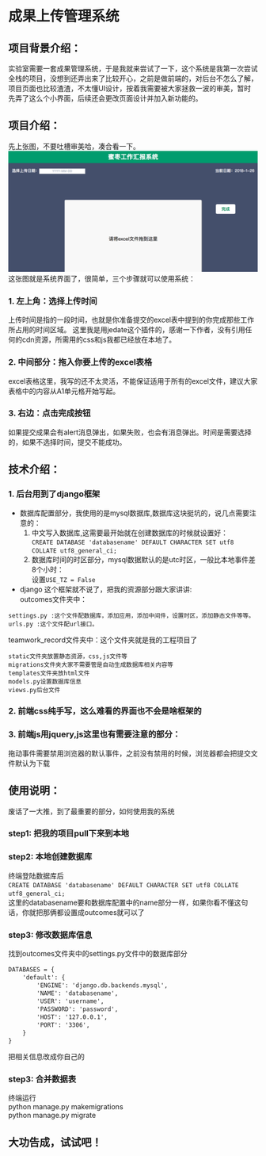 # 成果上传管理系统

## 项目背景介绍：

实验室需要一套成果管理系统，于是我就来尝试了一下，这个系统是我第一次尝试全栈的项目，没想到还弄出来了比较开心，之前是做前端的，对后台不怎么了解，项目页面也比较渣渣，不太懂UI设计，按着我需要被大家拯救一波的审美，暂时先弄了这么个小界面，后续还会更改页面设计并加入新功能的。

## 项目介绍：

先上张图，不要吐槽审美哈，凑合看一下。
![你的网去找小青蛙了](https://github.com/hmmoshang/outcomes/blob/master/teamwork_record/static/pic.jpg)
这张图就是系统界面了，很简单，三个步骤就可以使用系统：

### 1. 左上角：选择上传时间

上传时间是指的一段时间，也就是你准备提交的excel表中提到的你完成那些工作所占用的时间区域。
这里我是用jedate这个插件的，感谢一下作者，没有引用任何的cdn资源，所需用的css和js我都已经放在本地了。

### 2. 中间部分：拖入你要上传的excel表格
excel表格这里，我写的还不太灵活，不能保证适用于所有的excel文件，建议大家表格中的内容从A1单元格开始写起。

### 3. 右边：点击完成按钮
如果提交成果会有alert消息弹出，如果失败，也会有消息弹出。时间是需要选择的，如果不选择时间，提交不能成功。

## 技术介绍：

### 1. 后台用到了django框架
- 数据库配置部分，我使用的是mysql数据库,数据库这块挺坑的，说几点需要注意的：
  1. 中文写入数据库,这需要最开始就在创建数据库的时候就设置好：  
  `CREATE DATABASE 'databasename' DEFAULT CHARACTER SET utf8 COLLATE utf8_general_ci;`
  2. 数据库时间的时区部分，mysql数据默认的是utc时区，一般比本地事件差8个小时：  
  设置`USE_TZ = False`
- django 这个框架就不说了，把我的资源部分跟大家讲讲:  
 outcomes文件夹中：
```
settings.py :这个文件配数据库，添加应用，添加中间件，设置时区，添加静态文件等等。
urls.py :这个文件配url接口。
```  
  teamwork_record文件夹中：这个文件夹就是我的工程项目了
```
static文件夹放置静态资源，css,js文件等
migrations文件夹大家不需要管是自动生成数据库相关内容等
templates文件夹放html文件
models.py设置数据库信息
views.py后台文件   
```
### 2. 前端css纯手写，这么难看的界面也不会是啥框架的
### 3. 前端js用jquery,js这里也有需要注意的部分：
拖动事件需要禁用浏览器的默认事件，之前没有禁用的时候，浏览器都会把提交文件默认为下载
## 使用说明：
废话了一大推，到了最重要的部分，如何使用我的系统
### step1: 把我的项目pull下来到本地
### step2: 本地创建数据库
终端登陆数据库后  
`CREATE DATABASE 'databasename' DEFAULT CHARACTER SET utf8 COLLATE utf8_general_ci;`  
这里的databasename要和数据库配置中的name部分一样，如果你看不懂这句话，你就把那俩都设置成outcomes就可以了
### step3: 修改数据库信息
找到outcomes文件夹中的settings.py文件中的数据库部分
```
DATABASES = {
    'default': {
        'ENGINE': 'django.db.backends.mysql',
        'NAME': 'databasename',
        'USER': 'username',
        'PASSWORD': 'password',
        'HOST': '127.0.0.1',
        'PORT': '3306',
    }
}
```
把相关信息改成你自己的
### step3: 合并数据表
终端运行  
python manage.py makemigrations  
python manage.py migrate
## 大功告成，试试吧！


